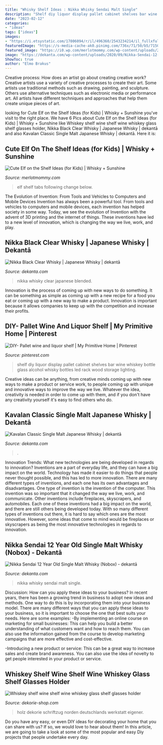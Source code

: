 ```yaml
---
title: "Whisky Shelf Ideas : Nikka Whisky Sendai Malt Single"
description: "Shelf diy liquor display pallet cabinet shelves bar wine whiskey bottle glass alcohol whisky bottles led rack wood storage lighting"
date: "2023-02-12"
categories:
- "ideas"
tags: ["ideas"]
images:
- "https://i.etsystatic.com/17806094/r/il/496360/2543234214/il_fullxfull.2543234214_lhfh.jpg"
featuredImage: "https://s-media-cache-ak0.pinimg.com/736x/71/50/b5/7150b5e3029987ab8d2e8cf8993fc75e.jpg"
featured_image: "https://i0.wp.com/merlotmommy.com/wp-content/uploads/2016/11/Cute-Elf-on-the-Shelf-Ideas-Pin.jpg?resize=735%2C1300&amp;ssl=1"
image: "https://dekanta.com/wp-content/uploads/2020/09/Nikka-Sendai-12-Year-Old-Single-Malt-Final-Version-Old-Whisky-2.jpg"
ShowToc: true
author: "Elmo Brakus"
---
```



Creative process: How does an artist go about creating creative work?
Creative artists use a variety of creative processes to create their art. Some artists use traditional methods such as drawing, painting, and sculpture. Others use alternative techniques such as electronic media or performance art. All artists have different techniques and approaches that help them create unique pieces of art.

	

		
looking for Cute Elf on the Shelf Ideas (for Kids) | Whisky + Sunshine you've visit to the right place. We have 6 Pics about Cute Elf on the Shelf Ideas (for Kids) | Whisky + Sunshine like Whiskey shelf wine shelf wine whiskey glass shelf glasses holder, Nikka Black Clear Whisky | Japanese Whisky | dekantā and also Kavalan Classic Single Malt Japanese Whisky | dekantā. Here it is:
		
    
## Cute Elf On The Shelf Ideas (for Kids) | Whisky + Sunshine

<img loading=lazy src="https://i0.wp.com/merlotmommy.com/wp-content/uploads/2016/11/Cute-Elf-on-the-Shelf-Ideas-Pin.jpg?resize=735%2C1300&amp;ssl=1" onerror="this.onerror=null;this.src='https://tse4.mm.bing.net/th?id=OIP.LDRDdyKilcKqyP70X8_bsQHaNG&amp;pid=15.1';" alt="Cute Elf on the Shelf Ideas (for Kids) | Whisky + Sunshine">

_Source: merlotmommy.com_

>elf shelf tabs following change below. 

	

The Evolution of Invention: From Tools and Vehicles to Computers and Mobile Devices
Invention has always been a powerful tool. From tools and vehicles to computers and mobile devices, each invention has helped society in some way. Today, we see the evolution of Invention with the advent of 3D printing and the internet of things. These inventions have led to a new level of innovation, which is changing the way we live, work, and play.

    
## Nikka Black Clear Whisky | Japanese Whisky | Dekantā

<img loading=lazy src="https://dekanta.com/wp-content/uploads/2017/10/Nikka-Black-Clear-Whisky-510x646.jpg" onerror="this.onerror=null;this.src='https://tse2.mm.bing.net/th?id=OIP.49Zz5szoXpzsUQMk-SY-kQHaJY&amp;pid=15.1';" alt="Nikka Black Clear Whisky | Japanese Whisky | dekantā">

_Source: dekanta.com_

>nikka whisky clear japanese blended. 

	

Innovation is the process of coming up with new ways to do something. It can be something as simple as coming up with a new recipe for a food you eat or coming up with a new way to make a product. Innovation is important because it allows companies to keep up with the competition and increase their profits.

    
## DIY- Pallet Wine And Liquor Shelf | My Primitive Home | Pinterest

<img loading=lazy src="https://s-media-cache-ak0.pinimg.com/736x/71/50/b5/7150b5e3029987ab8d2e8cf8993fc75e.jpg" onerror="this.onerror=null;this.src='https://tse3.mm.bing.net/th?id=OIP.VUfSG1xPDrA0o_ngTXgNtgHaJ3&amp;pid=15.1';" alt="DIY- Pallet wine and liquor shelf | My Primitive Home | Pinterest">

_Source: pinterest.com_

>shelf diy liquor display pallet cabinet shelves bar wine whiskey bottle glass alcohol whisky bottles led rack wood storage lighting. 

	

Creative ideas can be anything, from creative minds coming up with new ways to make a product or service work, to people coming up with unique and innovative ways to improve the way we live. Whatever the idea, creativity is needed in order to come up with them, and if you don't have any creativity yourself it's easy to find others who do.

    
## Kavalan Classic Single Malt Japanese Whisky | Dekantā

<img loading=lazy src="https://dekanta.com/wp-content/uploads/2019/11/TWK01-1263x1600.jpg" onerror="this.onerror=null;this.src='https://tse4.mm.bing.net/th?id=OIP._5ptZFaHprjK73E5wKiqDwHaJY&amp;pid=15.1';" alt="Kavalan Classic Single Malt Japanese Whisky | dekantā">

_Source: dekanta.com_

>. 

	

Innovation Trends: What new technologies are being developed in regards to innovation?
Inventions are a part of everyday life, and they can have a big impact on the world. Technology has made it easier to do things that people never thought possible, and this has led to more innovation. There are many different types of inventions, and each one has its own advantages and disadvantages. One type of invention is the invention of the computer. This invention was so important that it changed the way we live, work, and communicate. Other inventions include fireplaces, skyscrapers, and automobiles. Each one of these inventions had a big impact on the world, and there are still others being developed today. With so many different types of inventions out there, it is hard to say which ones are the most innovative. However, some ideas that come to mind would be fireplaces or skyscrapers as being the most innovative technologies in regards to innovation.

    
## Nikka Sendai 12 Year Old Single Malt Whisky (Nobox) - Dekantā

<img loading=lazy src="https://dekanta.com/wp-content/uploads/2020/09/Nikka-Sendai-12-Year-Old-Single-Malt-Final-Version-Old-Whisky-2.jpg" onerror="this.onerror=null;this.src='https://tse4.mm.bing.net/th?id=OIP.hAlfMJLk0DPlopGafKKIOAHaJY&amp;pid=15.1';" alt="Nikka Sendai 12 Year Old Single Malt Whisky (Nobox) - dekantā">

_Source: dekanta.com_

>nikka whisky sendai malt single. 

	

Discussion: How can you apply these ideas to your business?
In recent years, there has been a growing trend in business to adopt new ideas and methods. One way to do this is by incorporating them into your business model. There are many different ways that you can apply these ideas to your business, so it is important to choose the one that best suits your needs. Here are some examples: 
-By implementing an online course on marketing for small businesses: This can help you build a better understanding of what customers want and how to reach them. You can also use the information gained from the course to develop marketing campaigns that are more effective and cost-effective. 

-Introducing a new product or service: This can be a great way to increase sales and create brand awareness. You can also use the idea of novelty to get people interested in your product or service.

    
## Whiskey Shelf Wine Shelf Wine Whiskey Glass Shelf Glasses Holder

<img loading=lazy src="https://i.etsystatic.com/17806094/r/il/496360/2543234214/il_fullxfull.2543234214_lhfh.jpg" onerror="this.onerror=null;this.src='https://tse1.mm.bing.net/th?id=OIP.4Wk5Fwq4VzZoRhaRf-B6NAHaEx&amp;pid=15.1';" alt="Whiskey shelf wine shelf wine whiskey glass shelf glasses holder">

_Source: dekorie-shop.com_

>holz dekorie schriftzug norden deutschlands werkstatt eigener. 

	

Do you have any easy, or even DIY ideas for decorating your home that you can share with us? If so, we would love to hear about them! In this article, we are going to take a look at some of the most popular and easy Diy projects that people undertake every day.


